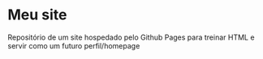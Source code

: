 # Meu site
Repositório de um site hospedado pelo Github Pages para treinar HTML e servir como um futuro perfil/homepage
